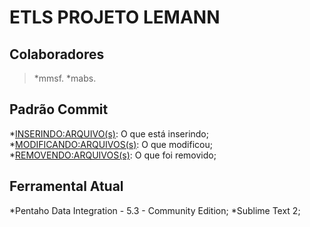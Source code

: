 ETLS PROJETO LEMANN
===================

Colaboradores
-------------
>*mmsf.
>*mabs.


Padrão Commit
--------------
*<INSERINDO:ARQUIVO(s)>: O que está inserindo;
*<MODIFICANDO:ARQUIVOS(s)>: O que modificou;
*<REMOVENDO:ARQUIVOS(s)>: O que foi removido;


Ferramental Atual
------------------
*Pentaho Data Integration - 5.3 - Community Edition;
*Sublime Text 2;
